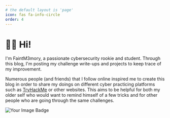 ```yaml
---
# the default layout is 'page'
icon: fas fa-info-circle
order: 4
---
```


# 👋🤓 Hi!

I'm FaintM3mory, a passionate cybersecurity rookie and student. Through this blog, I'm posting my challenge write-ups and projects to keep trace of my improvement.

Numerous people (and friends) that I follow online inspired me to create this blog in order to share my doings on different cyber practicing platforms such as [TryHackMe](https://tryhackme.com/r/p/FaintM3mory) or other websites. This aims to be helpful for both my older self who would want to remind himself of a few tricks and for other people who are going through the same challenges.


<img src="https://tryhackme-badges.s3.amazonaws.com/FaintM3mory.png" alt="Your Image Badge" />


